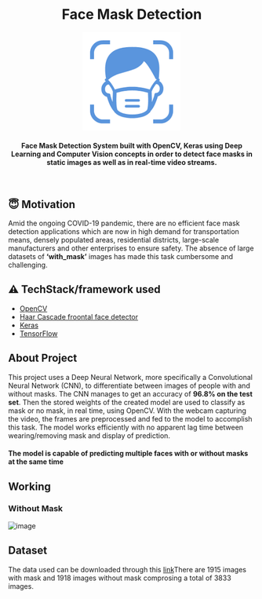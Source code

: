 <h1 align="center">Face Mask Detection</h1>

<div align= "center"><img src="https://github.com/stuti2403/Face-Mask-Detector/blob/main/icon.png" width="200" height="200"/>
  <h4>Face Mask Detection System built with OpenCV, Keras using Deep Learning and Computer Vision concepts in order to detect face masks in static images as well as in real-time video streams.</h4>
</div>

&nbsp;&nbsp;&nbsp;&nbsp;&nbsp;&nbsp;&nbsp;&nbsp;&nbsp;&nbsp;&nbsp;&nbsp;&nbsp;&nbsp;&nbsp;&nbsp;&nbsp;&nbsp;&nbsp;&nbsp;&nbsp;&nbsp;&nbsp;&nbsp;&nbsp;&nbsp;&nbsp;&nbsp;&nbsp;&nbsp;

## :innocent: Motivation
Amid the ongoing COVID-19 pandemic, there are no efficient face mask detection applications which are now in high demand for transportation means, densely populated areas, residential districts, large-scale manufacturers and other enterprises to ensure safety. The absence of large datasets of __‘with_mask’__ images has made this task cumbersome and challenging. 

## :warning: TechStack/framework used

- [OpenCV](https://opencv.org/)
- [Haar Cascade froontal face detector](https://docs.opencv.org/3.4/db/d28/tutorial_cascade_classifier.html)
- [Keras](https://keras.io/)
- [TensorFlow](https://www.tensorflow.org/)
<!-- - [MobileNetV2](https://arxiv.org/abs/1801.04381) -->


## About Project
This project uses a Deep Neural Network, more specifically a Convolutional Neural Network (CNN), to differentiate between images of people with and without masks. The CNN manages to get 
an accuracy of **96.8% on the test set**. Then the stored weights of the created model are used to classify as mask or no mask, in real time, using OpenCV.
With the webcam capturing the video, the frames are preprocessed and fed to the model to accomplish this task. The model works efficiently with no apparent lag time between
wearing/removing mask and display of prediction.

#### The model is capable of predicting multiple faces with or without masks at the same time

## Working 

### Without Mask

![image](output.png)

## Dataset

The data used can be downloaded through this [link](https://www.kaggle.com/datasets/aneerbanchakraborty/face-mask-detection-data)There are 1915 images with mask and 1918 images without mask comprosing a total of 3833 images.
